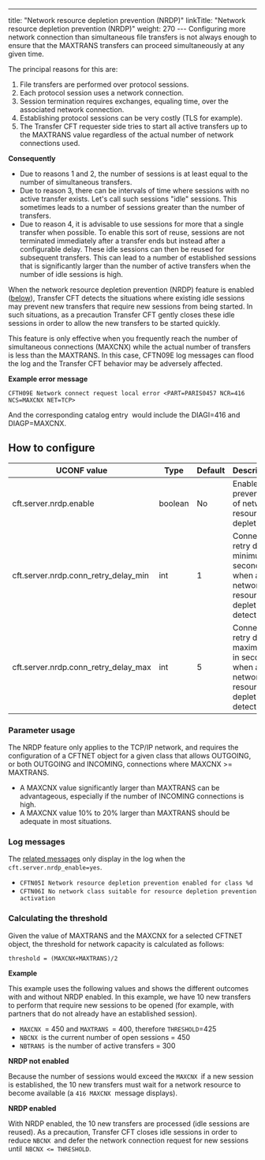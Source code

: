 ---
title: "Network resource depletion prevention (NRDP)"
linkTitle: "Network resource depletion prevention (NRDP)"
weight: 270
--- Configuring more network connection than simultaneous file transfers is not always enough to ensure that the MAXTRANS transfers can proceed simultaneously at any given time.

The principal reasons for this are:

1. File transfers are performed over protocol sessions.
1. Each protocol session uses a network connection.
1. Session termination requires exchanges, equaling time, over the associated network connection.
1. Establishing protocol sessions can be very costly (TLS for example).
1. The Transfer CFT requester side tries to start all active transfers up to the MAXTRANS value regardless of the actual number of network connections used.

****Consequently****

- Due to reasons 1 and 2, the number of sessions is at least equal to the number of simultaneous transfers.
- Due to reason 3, there can be intervals of time where sessions with no active transfer exists. Let's call such sessions "idle" sessions. This sometimes leads to a number of sessions greater than the number of transfers.
- Due to reason 4, it is advisable to use sessions for more that a single transfer when possible. To enable this sort of reuse, sessions are not terminated immediately after a transfer ends but instead after a configurable delay. These idle sessions can then be reused for subsequent transfers. This can lead to a number of established sessions that is significantly larger than the number of active transfers when the number of idle sessions is high.

When the network resource depletion prevention (NRDP) feature is enabled ([below](#How)), Transfer CFT detects the situations where existing idle sessions may prevent new transfers that require new sessions from being started. In such situations, as a precaution Transfer CFT gently closes these idle sessions in order to allow the new transfers to be started quickly.

This feature is only effective when you frequently reach the number of simultaneous connections (MAXCNX) while the actual number of transfers is less than the MAXTRANS. In this case, CFTN09E log messages can flood the log and the Transfer CFT behavior may be adversely affected.

****Example error message****

`CFTH09E Network connect request local error <PART=PARIS0457 NCR=416 NCS=MAXCNX NET=TCP>`

And the corresponding catalog entry  would include the DIAGI=416 and DIAGP=MAXCNX.

<span id="How"></span>

## How to configure

| UCONF value  | Type  | Default  | Description  |
| --- | --- | --- | --- |
| cft.server.nrdp.enable  | boolean  | No  | Enable the prevention of network resource depletion.  |
| cft.server.nrdp.conn_retry_delay_min  | int  | 1  | Connection retry delay minimum in seconds when a network resource depletion is detected.  |
| cft.server.nrdp.conn_retry_delay_max | int  | 5  | Connection retry delay maximum in seconds when a network resource depletion is detected.  |

### Parameter usage

The NRDP feature only applies to the TCP/IP network, and requires the configuration of a CFTNET object for a given class that allows OUTGOING, or both OUTGOING and INCOMING, connections where MAXCNX &gt;= MAXTRANS.

- A MAXCNX value significantly larger than MAXTRANS can be advantageous, especially if the number of INCOMING connections is high.
- A MAXCNX value 10% to 20% larger than MAXTRANS should be adequate in most situations.

### Log messages

The [related messages](../../../troubleshoot_intro/messages_and_error_codes_start_here/cftn_messages) only display in the log when the `cft.server.nrdp_enable=yes`.

- `CFTN05I Network resource depletion prevention enabled for class %d`
- `CFTN06I No network class suitable for resource depletion prevention activation`

### Calculating the threshold

Given the value of MAXTRANS and the MAXCNX for a selected CFTNET object, the threshold for network capacity is calculated as follows:

`threshold = (MAXCNX+MAXTRANS)/2`

****Example****

This example uses the following values and shows the different outcomes with and without NRDP enabled. In this example, we have 10 new transfers to perform that require new sessions to be opened (for example, with partners that do not already have an established session).

- `MAXCNX `= 450 and `MAXTRANS `= 400, therefore `THRESHOLD`=425
- `NBCNX `is the current number of open sessions = 450
- `NBTRANS `is the number of active transfers = 300

****NRDP not enabled****

Because the number of sessions would exceed the `MAXCNX `if a new session is established, the 10 new transfers must wait for a network resource to become available (a `416 MAXCNX`  message displays).

****NRDP enabled****

With NRDP enabled, the 10 new transfers are processed (idle sessions are reused). As a precaution, Transfer CFT closes idle sessions in order to reduce `NBCNX `and defer the network connection request for new sessions until` NBCNX <= THRESHOLD`.
